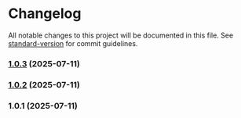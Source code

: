 # Changelog

All notable changes to this project will be documented in this file. See [standard-version](https://github.com/conventional-changelog/standard-version) for commit guidelines.

### [1.0.3](https://github.com/doeixd/watch/compare/v1.0.2...v1.0.3) (2025-07-11)

### [1.0.2](https://github.com/doeixd/watch/compare/v1.0.1...v1.0.2) (2025-07-11)

### 1.0.1 (2025-07-11)
